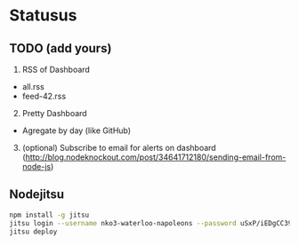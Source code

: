 # Statusus

## TODO (add yours)

1. RSS of Dashboard
  - all.rss
  - feed-42.rss
2. Pretty Dashboard
  - Agregate by day (like GitHub)
3. (optional) Subscribe to email for alerts on dashboard (http://blog.nodeknockout.com/post/34641712180/sending-email-from-node-js)

## Nodejitsu

~~~sh
npm install -g jitsu
jitsu login --username nko3-waterloo-napoleons --password uSxP/iEDgCC39zKk
jitsu deploy
~~~
